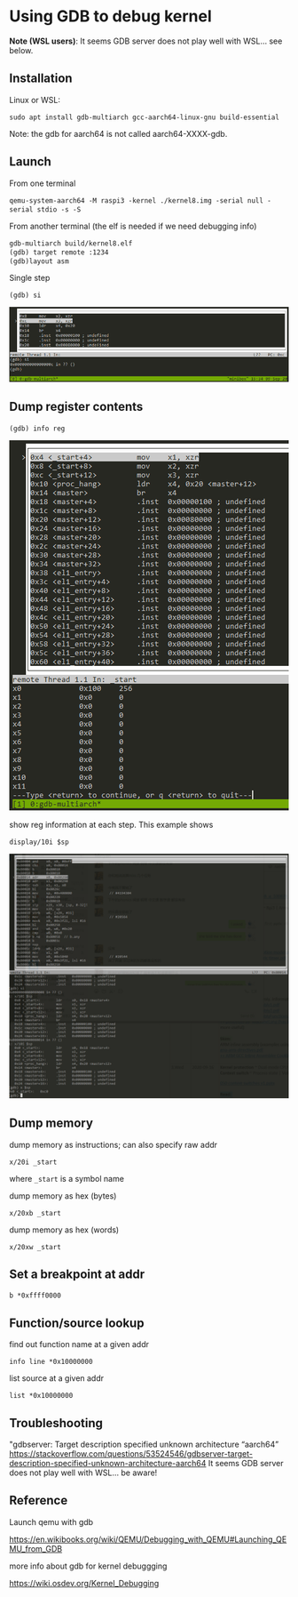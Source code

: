 # Using GDB to debug kernel 

**Note (WSL users)**: It seems GDB server does not play well with WSL… see below. 

## Installation 

Linux or WSL: 
```
sudo apt install gdb-multiarch gcc-aarch64-linux-gnu build-essential 
```
Note: the gdb for aarch64 is not called aarch64-XXXX-gdb.

## Launch 

From one terminal 

```
qemu-system-aarch64 -M raspi3 -kernel ./kernel8.img -serial null -serial stdio -s -S 
```

From another terminal (the elf is needed if we need debugging info)

```
gdb-multiarch build/kernel8.elf 
(gdb) target remote :1234 
(gdb)layout asm 
```

Single step 

```
(gdb) si 
```

![gdb-si](images/gdb-si.png)

## Dump register contents

```
(gdb) info reg 
```

![gdb-reg](images/gdb-reg.png)


show reg information at each step. This example shows 
```
display/10i $sp
```

![gdb-si-display](images/gdb-si-display.gif)

## Dump memory

dump memory as instructions; can also specify raw addr 

```
x/20i _start
```
where `_start` is a symbol name 

dump memory as hex (bytes)
```
x/20xb _start
```

dump memory as hex (words)
```
x/20xw _start
```

## Set a breakpoint at addr

```
b *0xffff0000
```

## Function/source lookup

find out function name at a given addr
```
info line *0x10000000
```

list source at a given addr
```
list *0x10000000
```



## Troubleshooting 

"gdbserver: Target description specified unknown architecture “aarch64” 
https://stackoverflow.com/questions/53524546/gdbserver-target-description-specified-unknown-architecture-aarch64 
It seems GDB server does not play well with WSL… be aware! 

## Reference 

Launch qemu with gdb 

https://en.wikibooks.org/wiki/QEMU/Debugging_with_QEMU#Launching_QEMU_from_GDB 

more info about gdb for kernel debuggging 

https://wiki.osdev.org/Kernel_Debugging 